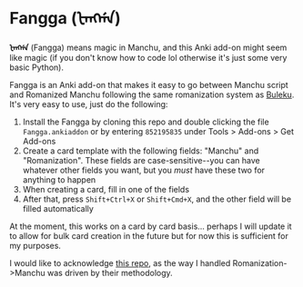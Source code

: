 # Fangga (ᡶᠠᠩᡤᠠ)
**ᡶᠠᠩᡤᠠ** (Fangga) means magic in Manchu, and this Anki add-on might seem like magic (if you don't know how to code lol otherwise it's just some very basic Python).

Fangga is an Anki add-on that makes it easy to go between Manchu script and Romanized Manchu following the same romanization system as [Buleku](https://buleku.org/). It's very easy to use, just do the following:

1. Install the Fangga by cloning this repo and double clicking the file `Fangga.ankiaddon` or by entering `852195835` under Tools > Add-ons > Get Add-ons
2. Create a card template with the following fields: "Manchu" and "Romanization". These fields are case-sensitive--you can have whatever other fields you want, but you *must* have these two for anything to happen
3. When creating a card, fill in one of the fields
4. After that, press `Shift+Ctrl+X` or `Shift+Cmd+X`, and the other field will be filled automatically


At the moment, this works on a card by card basis... perhaps I will update it to allow for bulk card creation in the future but for now this is sufficient for my purposes.

I would like to acknowledge [this repo](https://github.com/foxal/Latin-Manchu-Transliteration-Tool/tree/master), as the way I handled Romanization->Manchu was driven by their methodology.
